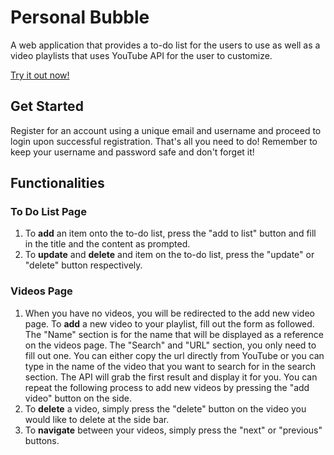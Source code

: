 # Personal Bubble

A web application that provides a to-do list for the users to use as well as a video playlists that uses YouTube API for the user to customize.

[Try it out now!](https://my--space.herokuapp.com/register)

## Get Started 

Register for an account using a unique email and username and proceed to login upon successful registration. That's all you need to do! Remember to keep your username and password safe and don't forget it! 

## Functionalities 

### To Do List Page
1. To **add** an item onto the to-do list, press the "add to list" button and fill in the title and the content as prompted.
2. To **update** and **delete** and item on the to-do list, press the "update" or "delete" button respectively. 

### Videos Page
1. When you have no videos, you will be redirected to the add new video page. To **add** a new video to your playlist, fill out the form as followed. The "Name" section is for the name that will be displayed as a reference on the videos page. The "Search" and "URL" section, you only need to fill out one. You can either copy the url directly from YouTube or you can type in the name of the video that you want to search for in the search section. The API will grab the first result and display it for you. You can repeat the following process to add new videos by pressing the "add video" button on the side. 
2. To **delete** a video, simply press the "delete" button on the video you would like to delete at the side bar.
3. To **navigate** between your videos, simply press the "next" or "previous" buttons. 